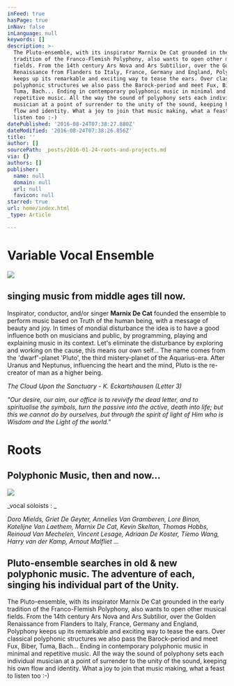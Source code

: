 ```yaml
---
inFeed: true
hasPage: true
inNav: false
inLanguage: null
keywords: []
description: >-
  The Pluto-ensemble, with its inspirator Marnix De Cat grounded in the early
  tradition of the Franco-Flemish Polyphony, also wants to open other musical
  fields. From the 14th century Ars Nova and Ars Subtilior, over the Golden
  Renaissance from Flanders to Italy, France, Germany and England, Polyphony
  keeps up its remarkable and exciting way to tease the ears. Over classical
  polyphonic structures we also pass the Barock-period and meet Fux, Biber,
  Tuma, Bach... Ending in contemporary polyphonic music in minimal and
  repetitive music. All the way the sound of polyphony sets each individual
  musician at a point of surrender to the unity of the sound, keeping his own
  flow and identity. What a joy to join that music making, what a feast to
  listen too :-)
datePublished: '2016-08-24T07:38:27.880Z'
dateModified: '2016-08-24T07:38:26.856Z'
title: ''
author: []
sourcePath: _posts/2016-01-24-roots-and-projects.md
via: {}
authors: []
publisher:
  name: null
  domain: null
  url: null
  favicon: null
starred: true
url: home/index.html
_type: Article

---
```

# Variable Vocal Ensemble
![](https://s3-us-west-2.amazonaws.com/the-grid-img/p/ecc09bbd34694e86fcbf9609e431612db161e33a.jpg)

## singing music from middle ages till now.

Inspirator, conductor, and/or singer **Marnix De Cat** founded the ensemble to perform music based on Truth of the human being, with a message of beauty and joy. In times of mondial disturbance the idea is to have a good influence both on musicians and public, by programming, playing and explaining music in its context. Let's eliminate the disturbance by exploring and working on the cause, this means our own self... The name comes from the 'dwarf'-planet 'Pluto', the third mistery-planet of the Aquarius-era. After Uranus and Neptunus, influencing the heart and the mind, Pluto is the re-creator of man as a higher being. 

_The Cloud Upon the Sanctuary - K. Eckartshausen (Letter 3)_

_"Our desire, our aim, our office is to revivify the dead letter, and to spiritualise the symbols, turn the passive into the active, death into life; but this we cannot do by ourselves, but through the spirit of light of Him who is Wisdom and the Light of the world."_

# Roots

## Polyphonic Music, then and now...
![](https://the-grid-user-content.s3-us-west-2.amazonaws.com/d234bc7a-dbcc-46cc-bc8c-ce7c61cc0ac2.jpg)

_vocal soloists : _

_Doro Mields, Griet De Geyter, Annelies Van Gramberen, Lore Binon, Katelijne Van Laethem, Marnix De Cat, Kevin Skelton, Thomas Hobbs, Reinoud Van Mechelen, Vincent Lesage, Adriaan De Koster, Tiemo Wang, Harry van der Kamp, Arnout Malfliet ..._

## Pluto-ensemble searches in old & new polyphonic music. The adventure of each, singing his individual part of the Unity.

The Pluto-ensemble, with its inspirator Marnix De Cat grounded in the early tradition of the Franco-Flemish Polyphony, also wants to open other musical fields. From the 14th century Ars Nova and Ars Subtilior, over the Golden Renaissance from Flanders to Italy, France, Germany and England, Polyphony keeps up its remarkable and exciting way to tease the ears. Over classical polyphonic structures we also pass the Barock-period and meet Fux, Biber, Tuma, Bach... Ending in contemporary polyphonic music in minimal and repetitive music. All the way the sound of polyphony sets each individual musician at a point of surrender to the unity of the sound, keeping his own flow and identity. What a joy to join that music making, what a feast to listen too :-)